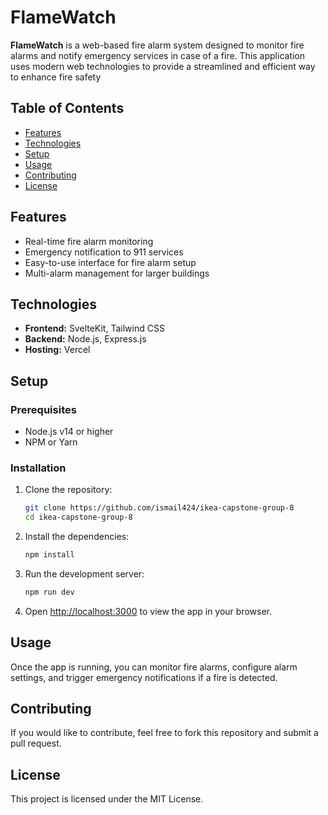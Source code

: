 # FlameWatch

**FlameWatch** is a web-based fire alarm system designed to monitor fire alarms and notify emergency services in case of a fire. This application uses modern web technologies to provide a streamlined and efficient way to enhance fire safety

## Table of Contents
- [Features](#features)
- [Technologies](#technologies)
- [Setup](#setup)
- [Usage](#usage)
- [Contributing](#contributing)
- [License](#license)

## Features
- Real-time fire alarm monitoring
- Emergency notification to 911 services
- Easy-to-use interface for fire alarm setup
- Multi-alarm management for larger buildings

## Technologies
- **Frontend:** SvelteKit, Tailwind CSS
- **Backend:** Node.js, Express.js
- **Hosting:** Vercel

## Setup

### Prerequisites
- Node.js v14 or higher
- NPM or Yarn

### Installation

1. Clone the repository:

    ```bash
    git clone https://github.com/ismail424/ikea-capstone-group-8
    cd ikea-capstone-group-8
    ```

2. Install the dependencies:

    ```bash
    npm install
    ```

3. Run the development server:

    ```bash
    npm run dev
    ```

4. Open [http://localhost:3000](http://localhost:3000) to view the app in your browser.

## Usage
Once the app is running, you can monitor fire alarms, configure alarm settings, and trigger emergency notifications if a fire is detected.

## Contributing
If you would like to contribute, feel free to fork this repository and submit a pull request.

## License
This project is licensed under the MIT License.
